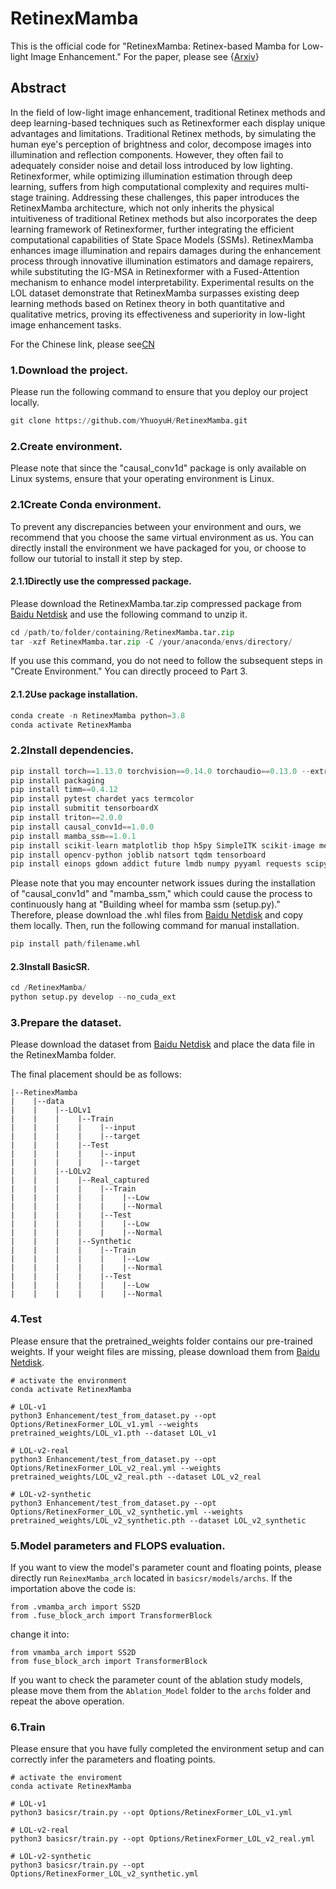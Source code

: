# RetinexMamba

This is the official code for "RetinexMamba: Retinex-based Mamba for Low-light Image Enhancement." For the paper, please see {[Arxiv]()}

## Abstract

In the field of low-light image enhancement, traditional Retinex methods and deep learning-based techniques such as Retinexformer each display unique advantages and limitations. Traditional Retinex methods, by simulating the human eye's perception of brightness and color, decompose images into illumination and reflection components. However, they often fail to adequately consider noise and detail loss introduced by low lighting. Retinexformer, while optimizing illumination estimation through deep learning, suffers from high computational complexity and requires multi-stage training. Addressing these challenges, this paper introduces the RetinexMamba architecture, which not only inherits the physical intuitiveness of traditional Retinex methods but also incorporates the deep learning framework of Retinexformer, further integrating the efficient computational capabilities of State Space Models (SSMs). RetinexMamba enhances image illumination and repairs damages during the enhancement process through innovative illumination estimators and damage repairers, while substituting the IG-MSA in Retinexformer with a Fused-Attention mechanism to enhance model interpretability. Experimental results on the LOL dataset demonstrate that RetinexMamba surpasses existing deep learning methods based on Retinex theory in both quantitative and qualitative metrics, proving its effectiveness and superiority in low-light image enhancement tasks.

For the Chinese link, please see[CN](https://github.com/YhuoyuH/RetinexMamba-CN)



### 1.Download the project.

Please run the following command to ensure that you deploy our project locally.

```python
git clone https://github.com/YhuoyuH/RetinexMamba.git
```

### 2.Create environment.

Please note that since the "causal_conv1d" package is only available on Linux systems, ensure that your operating environment is Linux.

### 2.1Create Conda environment.

To prevent any discrepancies between your environment and ours, we recommend that you choose the same virtual environment as us. You can directly install the environment we have packaged for you, or choose to follow our tutorial to install it step by step.

#### 2.1.1Directly use the compressed package.

Please download the RetinexMamba.tar.zip compressed package from [Baidu Netdisk]() and use the following command to unzip it.

```python
cd /path/to/folder/containing/RetinexMamba.tar.zip
tar -xzf RetinexMamba.tar.zip -C /your/anaconda/envs/directory/
```

If you use this command, you do not need to follow the subsequent steps in "Create Environment." You can directly proceed to Part 3.

#### 2.1.2Use package installation.

```python
conda create -n RetinexMamba python=3.8
conda activate RetinexMamba
```

### 2.2Install dependencies.

```python
pip install torch==1.13.0 torchvision==0.14.0 torchaudio==0.13.0 --extra-index-url https://download.pytorch.org/whl/cu117
pip install packaging
pip install timm==0.4.12
pip install pytest chardet yacs termcolor
pip install submitit tensorboardX
pip install triton==2.0.0
pip install causal_conv1d==1.0.0
pip install mamba_ssm==1.0.1
pip install scikit-learn matplotlib thop h5py SimpleITK scikit-image medpy
pip install opencv-python joblib natsort tqdm tensorboard
pip install einops gdown addict future lmdb numpy pyyaml requests scipy yapf lpips
```

Please note that you may encounter network issues during the installation of "causal_conv1d" and "mamba_ssm," which could cause the process to continuously hang at "Building wheel for mamba ssm (setup.py)." Therefore, please download the .whl files from [Baidu Netdisk]() and copy them locally. Then, run the following command for manual installation.

```python
pip install path/filename.whl
```

#### 2.3Install BasicSR.

```python
cd /RetinexMamba/
python setup.py develop --no_cuda_ext
```

### 3.Prepare the dataset.

Please download the dataset from [Baidu Netdisk]() and place the data file in the RetinexMamba folder.

The final placement should be as follows:


```
|--RetinexMamba  	
|  	 |--data   
|    |    |--LOLv1
|    |    |    |--Train
|    |    |    |    |--input
|    |    |    |    |--target
|    |    |    |--Test
|    |    |    |    |--input
|    |    |    |    |--target
|    |    |--LOLv2
|    |    |    |--Real_captured
|    |    |    |    |--Train
|    |    |    |    |    |--Low
|    |    |    |    |    |--Normal
|    |    |    |    |--Test
|    |    |    |    |    |--Low
|    |    |    |    |    |--Normal
|    |    |    |--Synthetic
|    |    |    |    |--Train
|    |    |    |    |    |--Low
|    |    |    |    |    |--Normal
|    |    |    |    |--Test
|    |    |    |    |    |--Low
|    |    |    |    |    |--Normal
```

### 4.Test

Please ensure that the pretrained_weights folder contains our pre-trained weights. If your weight files are missing, please download them from [Baidu Netdisk]().

```
# activate the environment
conda activate RetinexMamba

# LOL-v1
python3 Enhancement/test_from_dataset.py --opt Options/RetinexFormer_LOL_v1.yml --weights pretrained_weights/LOL_v1.pth --dataset LOL_v1

# LOL-v2-real
python3 Enhancement/test_from_dataset.py --opt Options/RetinexFormer_LOL_v2_real.yml --weights pretrained_weights/LOL_v2_real.pth --dataset LOL_v2_real

# LOL-v2-synthetic
python3 Enhancement/test_from_dataset.py --opt Options/RetinexFormer_LOL_v2_synthetic.yml --weights pretrained_weights/LOL_v2_synthetic.pth --dataset LOL_v2_synthetic
```

### 5.Model parameters and FLOPS evaluation.

If you want to view the model's parameter count and floating points, please directly run `ReinexMamba_arch` located in `basicsr/models/archs`. If the importation above the code is:

```
from .vmamba_arch import SS2D
from .fuse_block_arch import TransformerBlock
```

change it into:

```
from vmamba_arch import SS2D
from fuse_block_arch import TransformerBlock
```

If you want to check the parameter count of the ablation study models, please move them from the `Ablation_Model` folder to the `archs` folder and repeat the above operation.

### 6.Train

Please ensure that you have fully completed the environment setup and can correctly infer the parameters and floating points.

```
# activate the enviroment
conda activate RetinexMamba

# LOL-v1
python3 basicsr/train.py --opt Options/RetinexFormer_LOL_v1.yml

# LOL-v2-real
python3 basicsr/train.py --opt Options/RetinexFormer_LOL_v2_real.yml

# LOL-v2-synthetic
python3 basicsr/train.py --opt Options/RetinexFormer_LOL_v2_synthetic.yml
```


